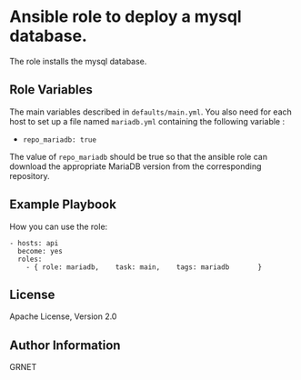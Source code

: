 Ansible role to deploy a mysql database.
=========

The role installs the mysql database.

Role Variables
--------------

The main variables described in `defaults/main.yml`. 
You also need for each host to set up a file named `mariadb.yml` containing the following variable :

- `repo_mariadb: true`

The value of `repo_mariadb` should be true so that the ansible role can download the appropriate MariaDB version from the corresponding repository.

Example Playbook
----------------

How you can use the role:

```
- hosts: api
  become: yes
  roles:
    - { role: mariadb,    task: main,    tags: mariadb       }
```

License
-------

Apache License, Version 2.0

Author Information
------------------

GRNET